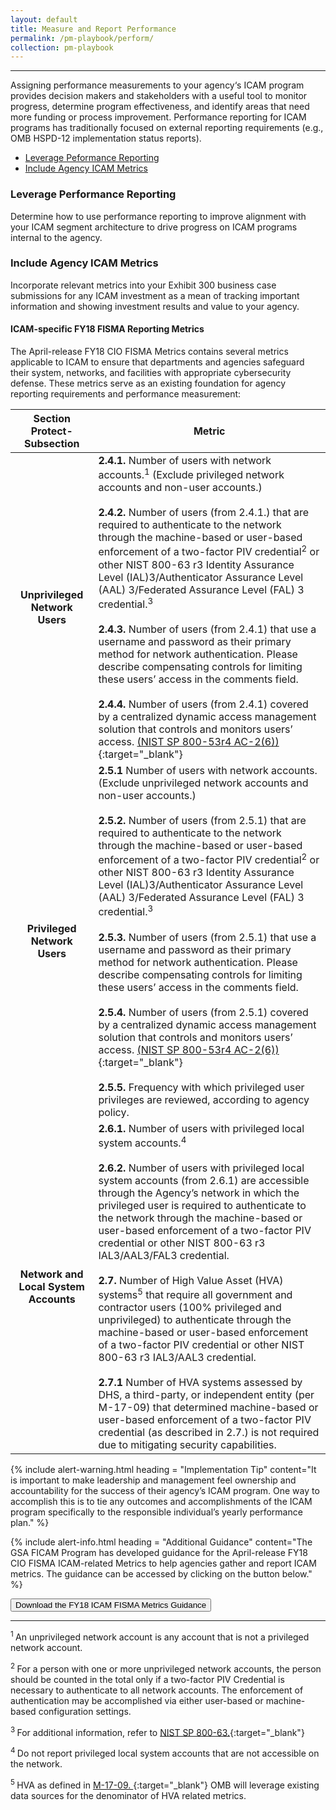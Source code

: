 ```yaml
---
layout: default
title: Measure and Report Performance
permalink: /pm-playbook/perform/
collection: pm-playbook
---
```

---

Assigning performance measurements to your agency‘s ICAM program provides decision makers and stakeholders with a useful tool to monitor progress, determine program effectiveness, and identify areas that need more funding or process improvement.
Performance reporting for ICAM programs has traditionally focused on external reporting requirements (e.g., OMB HSPD-12 implementation status reports).

* [Leverage Peformance Reporting](#leverage-performance-reporting)
* [Include Agency ICAM Metrics](#include-agency-icam-metrics)

### Leverage Performance Reporting

Determine how to use performance reporting to improve alignment with your ICAM segment architecture to drive progress on ICAM programs internal to the agency.

### Include Agency ICAM Metrics

Incorporate relevant metrics into your Exhibit 300 business case submissions for any ICAM investment as a mean of tracking important information and showing investment results and value to your agency.  

#### ICAM-specific FY18 FISMA Reporting Metrics

The April-release FY18 CIO FISMA Metrics contains several metrics applicable to ICAM to ensure that departments and agencies safeguard their system, networks, and facilities with appropriate cybersecurity defense. These metrics serve as an existing foundation for agency reporting requirements and performance measurement:

| <center> Section Protect-Subsection </center> | <center> Metric </center> |
|:---------------------------------------------:|---------------------------|
| **Unprivileged Network Users** | **2.4.1.** Number of users with network accounts.<sup>1</sup> (Exclude privileged network accounts and non-user accounts.) <br><br> **2.4.2.** Number of users (from 2.4.1.) that are required to authenticate to the network through the machine-based or user-based enforcement of a two-factor PIV credential<sup>2</sup> or other NIST 800-63 r3 Identity Assurance Level (IAL)3/Authenticator Assurance Level (AAL) 3/Federated Assurance Level (FAL) 3 credential.<sup>3</sup> <br><br> **2.4.3.** Number of users (from 2.4.1) that use a username and password as their primary method for network authentication. Please describe compensating controls for limiting these users’ access in the comments field. <br><br> **2.4.4.** Number of users (from 2.4.1) covered by a centralized dynamic access management solution that controls and monitors users’ access. [(NIST SP 800-53r4 AC-2(6))](http://nvlpubs.nist.gov/nistpubs/SpecialPublications/NIST.SP.800-53r4.pdf){:target="_blank"} |
| **Privileged Network Users** | **2.5.1** Number of users with network accounts. (Exclude unprivileged network accounts and non-user accounts.) <br><br> **2.5.2.** Number of users (from 2.5.1) that are required to authenticate to the network through the machine-based or user-based enforcement of a two-factor PIV credential<sup>2</sup> or other NIST 800-63 r3 Identity Assurance Level (IAL)3/Authenticator Assurance Level (AAL) 3/Federated Assurance Level (FAL) 3 credential.<sup>3</sup> <br><br> **2.5.3.** Number of users (from 2.5.1) that use a username and password as their primary method for network authentication. Please describe compensating controls for limiting these users’ access in the comments field. <br><br> **2.5.4.** Number of users (from 2.5.1) covered by a centralized dynamic access management solution that controls and monitors users’ access. [(NIST SP 800-53r4 AC-2(6))](http://nvlpubs.nist.gov/nistpubs/SpecialPublications/NIST.SP.800-53r4.pdf){:target="_blank"} <br><br> **2.5.5.** Frequency with which privileged user privileges are reviewed, according to agency policy.|
| **Network and Local System Accounts** | **2.6.1.** Number of users with privileged local system accounts.<sup>4</sup> <br><br>**2.6.2.** Number of users with privileged local system accounts (from 2.6.1) are accessible through the Agency’s network in which the privileged user is required to authenticate to the network through the machine-based or user-based enforcement of a two-factor PIV credential or other NIST 800-63 r3 IAL3/AAL3/FAL3 credential. <br><br> **2.7.** Number of High Value Asset (HVA) systems<sup>5</sup> that require all government and contractor users (100% privileged and unprivileged) to authenticate through the machine-based or user-based enforcement of a two-factor PIV credential or other NIST 800-63 r3 IAL3/AAL3 credential. <br><br> **2.7.1** Number of HVA systems assessed by DHS, a third-party, or independent entity (per M-17-09) that determined machine-based or user-based enforcement of a two-factor PIV credential (as described in 2.7.) is not required due to mitigating security capabilities.|

{% include alert-warning.html heading = "Implementation Tip" content="It is important to make leadership and management feel ownership and accountability for the success of their agency’s ICAM program. One way to accomplish this is to tie any outcomes and accomplishments of the ICAM program specifically to the responsible individual’s yearly performance plan." %}

{% include alert-info.html heading = "Additional Guidance" content="The GSA FICAM Program has developed guidance for the April-release FY18 CIO FISMA ICAM-related Metrics to help agencies gather and report ICAM metrics. The guidance can be accessed by clicking on the button below." %}

 <a href="/ficam-management/img/Draft_April-release FY18 FISMA ICAM Metrics Guidance_20180504.docx"> <button>Download the FY18 ICAM FISMA Metrics Guidance</button> </a>

---
<sup> 1 </sup> An unprivileged network account is any account that is not a privileged network account.

<sup> 2 </sup> For a person with one or more unprivileged network accounts, the person should be counted in the total only if a two-factor PIV Credential is necessary to authenticate to all network accounts. The enforcement of authentication may be accomplished via either user-based or machine-based configuration settings.

<sup> 3 </sup> For additional information, refer to [NIST SP 800-63.](https://pages.nist.gov/800-63-3/){:target="_blank"}

<sup> 4 </sup> Do not report privileged local system accounts that are not accessible on the network.

<sup> 5 </sup> HVA as defined in [M-17-09. ](https://www.whitehouse.gov/sites/whitehouse.gov/files/omb/memoranda/2017/m-17-09.pdf){:target="_blank"}  OMB will leverage existing data sources for the denominator of HVA related metrics.
